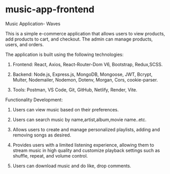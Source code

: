 # music-app-frontend

Music Application- Waves

This is a simple e-commerce application that allows users to view products, add products to cart, and checkout. The admin can manage products, users, and orders.

The application is built using the following technologies:

1. Frontend: React, Axios, React-Router-Dom V6, Bootstrap, Redux,SCSS.

2. Backend: Node.js, Express.js, MongoDB, Mongoose, JWT, Bcrypt, Multer, Nodemailer, Nodemon, Dotenv, Morgan, Cors, cookie-parser.

3. Tools: Postman, VS Code, Git, GitHub, Netlify, Render, Vite.


Functionality Development:

1. Users can view music based on their preferences.

2. Users can search music by name,artist,album,movie name..etc.

3. Allows users to create and manage personalized playlists, adding and removing songs as desired.

4. Provides users with a limited listening experience, allowing them to stream music in high quality and customize playback settings such as shuffle, repeat, and volume control. 
5. Users can download music and do like, drop comments.
